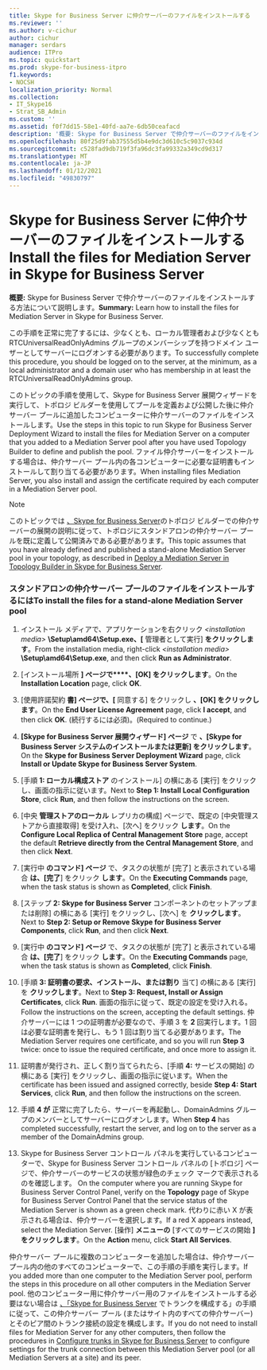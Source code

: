 ```yaml
---
title: Skype for Business Server に仲介サーバーのファイルをインストールする
ms.reviewer: ''
ms.author: v-cichur
author: cichur
manager: serdars
audience: ITPro
ms.topic: quickstart
ms.prod: skype-for-business-itpro
f1.keywords:
- NOCSH
localization_priority: Normal
ms.collection:
- IT_Skype16
- Strat_SB_Admin
ms.custom: ''
ms.assetid: f0f7dd15-58e1-40fd-aa7e-6db50ceafacd
description: '概要: Skype for Business Server で仲介サーバーのファイルをインストールする方法について説明します。'
ms.openlocfilehash: 80f25d9fab37555d5b4e9dc3d610c5c9037c934d
ms.sourcegitcommit: c528fad9db719f3fa96dc3fa99332a349cd9d317
ms.translationtype: MT
ms.contentlocale: ja-JP
ms.lasthandoff: 01/12/2021
ms.locfileid: "49830797"
---
```

# <a name="install-the-files-for-mediation-server-in-skype-for-business-server"></a><span data-ttu-id="9d46e-103">Skype for Business Server に仲介サーバーのファイルをインストールする</span><span class="sxs-lookup"><span data-stu-id="9d46e-103">Install the files for Mediation Server in Skype for Business Server</span></span>
 
<span data-ttu-id="9d46e-104">**概要:** Skype for Business Server で仲介サーバーのファイルをインストールする方法について説明します。</span><span class="sxs-lookup"><span data-stu-id="9d46e-104">**Summary:** Learn how to install the files for Mediation Server in Skype for Business Server.</span></span>
  
<span data-ttu-id="9d46e-105">この手順を正常に完了するには、少なくとも、ローカル管理者および少なくとも RTCUniversalReadOnlyAdmins グループのメンバーシップを持つドメイン ユーザーとしてサーバーにログオンする必要があります。</span><span class="sxs-lookup"><span data-stu-id="9d46e-105">To successfully complete this procedure, you should be logged on to the server, at the minimum, as a local administrator and a domain user who has membership in at least the RTCUniversalReadOnlyAdmins group.</span></span>
  
<span data-ttu-id="9d46e-106">このトピックの手順を使用して、Skype for Business Server 展開ウィザードを実行して、トポロジ ビルダーを使用してプールを定義および公開した後に仲介サーバー プールに追加したコンピューターに仲介サーバーのファイルをインストールします。</span><span class="sxs-lookup"><span data-stu-id="9d46e-106">Use the steps in this topic to run Skype for Business Server Deployment Wizard to install the files for Mediation Server on a computer that you added to a Mediation Server pool after you have used Topology Builder to define and publish the pool.</span></span> <span data-ttu-id="9d46e-107">ファイル仲介サーバーをインストールする場合は、仲介サーバー プール内の各コンピューターに必要な証明書もインストールして割り当てる必要があります。</span><span class="sxs-lookup"><span data-stu-id="9d46e-107">When installing files Mediation Server, you also install and assign the certificate required by each computer in a Mediation Server pool.</span></span> 
  
> [!NOTE]
> <span data-ttu-id="9d46e-108">このトピックでは [、Skype for Business Server](deploy-a-mediation-server.md)のトポロジ ビルダーでの仲介サーバーの展開の説明に従って、トポロジにスタンドアロンの仲介サーバー プールを既に定義して公開済みである必要があります。</span><span class="sxs-lookup"><span data-stu-id="9d46e-108">This topic assumes that you have already defined and published a stand-alone Mediation Server pool in your topology, as described in [Deploy a Mediation Server in Topology Builder in Skype for Business Server](deploy-a-mediation-server.md).</span></span> 
  
### <a name="to-install-the-files-for-a-stand-alone-mediation-server-pool"></a><span data-ttu-id="9d46e-109">スタンドアロンの仲介サーバー プールのファイルをインストールするには</span><span class="sxs-lookup"><span data-stu-id="9d46e-109">To install the files for a stand-alone Mediation Server pool</span></span>

1. <span data-ttu-id="9d46e-110">インストール メディアで、アプリケーションを右クリック  _\<installation media\>_ **\Setup\amd64\Setup.exe、[** 管理者として実行] **をクリックします**。</span><span class="sxs-lookup"><span data-stu-id="9d46e-110">From the installation media, right-click  _\<installation media\>_ **\Setup\amd64\Setup.exe**, and then click **Run as Administrator**.</span></span>
    
2. <span data-ttu-id="9d46e-111">[インストール場所 **] ページで\*\*\*\*、[OK] をクリックします**。</span><span class="sxs-lookup"><span data-stu-id="9d46e-111">On the **Installation Location** page, click **OK**.</span></span>
    
3. <span data-ttu-id="9d46e-112">[使用許諾契約 **書] ページで、[** 同意する] をクリックし **、[OK] をクリックします**。</span><span class="sxs-lookup"><span data-stu-id="9d46e-112">On the **End User License Agreement** page, click **I accept**, and then click **OK**.</span></span> <span data-ttu-id="9d46e-113">(続行するには必須)。</span><span class="sxs-lookup"><span data-stu-id="9d46e-113">(Required to continue.)</span></span>
    
4. <span data-ttu-id="9d46e-114">**[Skype for Business Server 展開ウィザード] ページ** で **、[Skype for Business Server システムのインストールまたは更新] をクリックします**。</span><span class="sxs-lookup"><span data-stu-id="9d46e-114">On the **Skype for Business Server Deployment Wizard** page, click **Install or Update Skype for Business Server System**.</span></span>
    
5. <span data-ttu-id="9d46e-115">[手順 **1: ローカル構成ストア** のインストール] の横にある [実行] をクリックし、画面の指示に従います。</span><span class="sxs-lookup"><span data-stu-id="9d46e-115">Next to **Step 1: Install Local Configuration Store**, click **Run**, and then follow the instructions on the screen.</span></span>
    
6. <span data-ttu-id="9d46e-116">[中央 **管理ストアのローカル** レプリカの構成] ページで、既定の [中央管理ストアから直接取得] を受け入れ、[次へ] をクリック **します**。</span><span class="sxs-lookup"><span data-stu-id="9d46e-116">On the **Configure Local Replica of Central Management Store** page, accept the default **Retrieve directly from the Central Management Store**, and then click **Next**.</span></span>
    
7. <span data-ttu-id="9d46e-117">[実行中 **のコマンド] ページ** で、タスクの状態が [完了] と表示されている場合 **は、[完了**] をクリック **します**。</span><span class="sxs-lookup"><span data-stu-id="9d46e-117">On the **Executing Commands** page, when the task status is shown as **Completed**, click **Finish**.</span></span>
    
8. <span data-ttu-id="9d46e-118">[ステップ **2: Skype for Business Server** コンポーネントのセットアップまたは削除] の横にある [実行] をクリックし、[次へ] を **クリックします**。</span><span class="sxs-lookup"><span data-stu-id="9d46e-118">Next to **Step 2: Setup or Remove Skype for Business Server Components**, click **Run**, and then click **Next**.</span></span>
    
9. <span data-ttu-id="9d46e-119">[実行中 **のコマンド] ページ** で、タスクの状態が [完了] と表示されている場合 **は、[完了**] をクリック **します**。</span><span class="sxs-lookup"><span data-stu-id="9d46e-119">On the **Executing Commands** page, when the task status is shown as **Completed**, click **Finish**.</span></span>
    
10. <span data-ttu-id="9d46e-120">[手順 **3: 証明書の要求、インストール、または割り** 当て] の横にある [実行] を **クリックします**。</span><span class="sxs-lookup"><span data-stu-id="9d46e-120">Next to **Step 3: Request, Install or Assign Certificates**, click **Run**.</span></span> <span data-ttu-id="9d46e-121">画面の指示に従って、既定の設定を受け入れる。</span><span class="sxs-lookup"><span data-stu-id="9d46e-121">Follow the instructions on the screen, accepting the default settings.</span></span> <span data-ttu-id="9d46e-122">仲介サーバーには 1 つの証明書が必要なので、手順 3 を **2** 回実行します。1 回は必要な証明書を発行し、もう 1 回は割り当てる必要があります。</span><span class="sxs-lookup"><span data-stu-id="9d46e-122">The Mediation Server requires one certificate, and so you will run **Step 3** twice: once to issue the required certificate, and once more to assign it.</span></span>
    
11. <span data-ttu-id="9d46e-123">証明書が発行され、正しく割り当てられたら、[手順 **4:** サービスの開始] の横にある [実行] をクリックし、画面の指示に従います。</span><span class="sxs-lookup"><span data-stu-id="9d46e-123">When the certificate has been issued and assigned correctly, beside **Step 4: Start Services**, click **Run**, and then follow the instructions on the screen.</span></span>
    
12. <span data-ttu-id="9d46e-124">手順 **4 が** 正常に完了したら、サーバーを再起動し、DomainAdmins グループのメンバーとしてサーバーにログオンします。</span><span class="sxs-lookup"><span data-stu-id="9d46e-124">When **Step 4** has completed successfully, restart the server, and log on to the server as a member of the DomainAdmins group.</span></span>
    
13. <span data-ttu-id="9d46e-125">Skype for Business Server コントロール パネルを実行しているコンピューターで、Skype for Business Server コントロール パネルの [トポロジ] ページで、仲介サーバーのサービスの状態が緑色のチェック マークで表示されるのを確認します。 </span><span class="sxs-lookup"><span data-stu-id="9d46e-125">On the computer where you are running Skype for Business Server Control Panel, verify on the **Topology** page of Skype for Business Server Control Panel that the service status of the Mediation Server is shown as a green check mark.</span></span> <span data-ttu-id="9d46e-126">代わりに赤い X が表示される場合は、仲介サーバーを選択します。</span><span class="sxs-lookup"><span data-stu-id="9d46e-126">If a red X appears instead, select the Mediation Server.</span></span> <span data-ttu-id="9d46e-127">[操作] **メニューの** [すべてのサービスの開始 **] をクリックします**。</span><span class="sxs-lookup"><span data-stu-id="9d46e-127">On the **Action** menu, click **Start All Services**.</span></span> 
    
<span data-ttu-id="9d46e-128">仲介サーバー プールに複数のコンピューターを追加した場合は、仲介サーバー プール内の他のすべてのコンピューターで、この手順の手順を実行します。</span><span class="sxs-lookup"><span data-stu-id="9d46e-128">If you added more than one computer to the Mediation Server pool, perform the steps in this procedure on all other computers in the Mediation Server pool.</span></span> <span data-ttu-id="9d46e-129">他のコンピューター用に仲介サーバー用のファイルをインストールする必要はない場合は [、「Skype for Business Server](configure-trunks.md) でトランクを構成する」の手順に従って、この仲介サーバー プール (またはサイト内のすべての仲介サーバー) とそのピア間のトランク接続の設定を構成します。</span><span class="sxs-lookup"><span data-stu-id="9d46e-129">If you do not need to install files for Mediation Server for any other computers, then follow the procedures in [Configure trunks in Skype for Business Server](configure-trunks.md) to configure settings for the trunk connection between this Mediation Server pool (or all Mediation Servers at a site) and its peer.</span></span>

